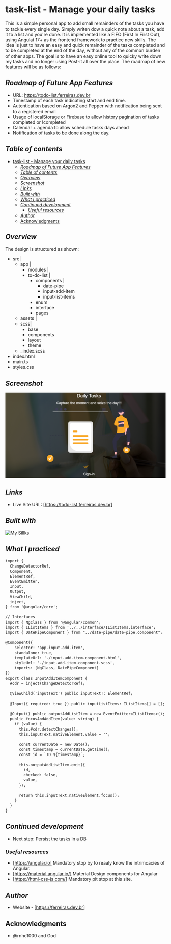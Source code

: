 # task-list - Manage your daily tasks
This is a simple personal app to add small remainders of the tasks you have to tackle every single day. Simply writen dow a quick note about a task, add it to a list and you're done. It is implemented
like a FIFO (First In First Out), using Angulat 17+ as the frontend framework to practice new skills. 
The idea is just to have an easy and quick remainder of the tasks completed and to be completed at the end of the day, without any of the common burden of other apps. The goal is to have an easy online tool to quicky write down my tasks and no longer using Post-it all over the place.
The roadmap of new features will be as follows:

## _Roadmap of Future App Features_ 
 - URL: https://todo-list.ferreiras.dev.br
 - Timestamp of each task indicating start and end time.
 - Autentication based on Argon2 and Pepper with notification being sent to a registered email
 - Usage of localStorage or Firebase to allow history pagination of tasks completed or !completed
 - Calendar + agenda to allow schedule tasks days ahead
 - Notification of tasks to be done along the day.

## _Table of contents_
- [task-list - Manage your daily tasks](#task-list---manage-your-daily-tasks)
  - [_Roadmap of Future App Features_](#roadmap-of-future-app-features)
  - [_Table of contents_](#table-of-contents)
  - [_Overview_](#overview)
  - [_Screenshot_](#screenshot)
  - [_Links_](#links)
  - [_Built with_](#built-with)
  - [_What I practiced_](#what-i-practiced)
  - [_Continued development_](#continued-development)
    - [_Useful resources_](#useful-resources)
  - [_Author_](#author)
  - [Acknowledgments](#acknowledgments)
## _Overview_
The design is structured as shown:
- src|
  - app |
     - modules |
     - to-do-list |
       -  components |
          -   date-pipe
          -   input-add-item
          -   input-list-items
        -  enum
        -  interface
        -  pages 
  - assets |
  - scss|
    - base
    -  components
    -  layout
    -  theme
  - _index.scss
- index.html
- main.ts
- styles.css 

## _Screenshot_
[![](./daily.png)](https://todo-list.ferreiras.dev.br)
## _Links_
- Live Site URL: [https://todo-list.ferreiras.dev.br] 
## _Built with_
[![My Sillks](https://skillicons.dev/icons?i=ts,angular,git,html,css,materialui,nginx,docker,redhat,aws,vscode)](https://skillicons.dev)

 ## _What I practiced_
``` tsx
import {
  ChangeDetectorRef,
  Component,
  ElementRef,
  EventEmitter,
  Input,
  Output,
  ViewChild,
  inject,
} from '@angular/core';

// Interfaces
import { NgClass } from '@angular/common';
import { IListItems } from '../../interface/IListItems.interface';
import { DatePipeComponent } from "../date-pipe/date-pipe.component";

@Component({
    selector: 'app-input-add-item',
    standalone: true,
    templateUrl: './input-add-item.component.html',
    styleUrl: './input-add-item.component.scss',
    imports: [NgClass, DatePipeComponent]
})
export class InputAddItemComponent {
  #cdr = inject(ChangeDetectorRef);

  @ViewChild('inputText') public inputText!: ElementRef;

  @Input({ required: true }) public inputListItems: IListItems[] = [];

  @Output() public outputAddListItem = new EventEmitter<IListItems>();
  public focusAndAddItem(value: string) {
    if (value) {
      this.#cdr.detectChanges();
      this.inputText.nativeElement.value = '';

      const currentDate = new Date();
      const timestamp = currentDate.getTime();
      const id = `ID ${timestamp}`;

      this.outputAddListItem.emit({
        id,
        checked: false,
        value,
      });

      return this.inputText.nativeElement.focus();
    }
  }
}
``` 
## _Continued development_
- Next step: Persist the tasks in a DB 
### _Useful resources_
- [https://angular.io] Mandatory stop by to reaaly know the intrimcacies of Angular.
- [https://material.angular.io/] Material Design components for Angular
- [https://html-css-js.com/] Mandatory pit stop at this site.
## _Author_
- Website - [https://ferreiras.dev.br] 
## Acknowledgments
- @rnhc1000 and God
